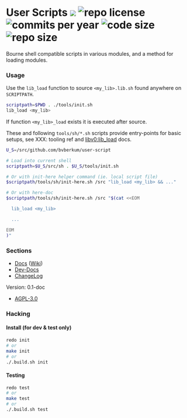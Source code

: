 # User Scripts [![](http://img.shields.io/travis/bvberkum/user-scripts.svg)](https://travis-ci.org/bvberkum/user-scripts) ![repo license](https://img.shields.io/github/license/bvberkum/user-scripts.svg) ![commits per year](https://img.shields.io/github/commit-activity/y/bvberkum/user-scripts.svg) ![code size](https://img.shields.io/github/languages/code-size/bvberkum/user-scripts.svg) ![repo size](https://img.shields.io/github/repo-size/bvberkum/user-scripts.svg)

Bourne shell compatible scripts in various modules, and a method for loading
modules.

### Usage

Use the ``lib_load`` function to source ``<my_lib>.lib.sh`` found anywhere on ``SCRIPTPATH``.

```sh
scriptpath=$PWD . ./tools/init.sh
lib_load <my_lib>
```

If function ``<my_lib>_load`` exists it is executed after source.

 These and following ``tools/sh/*.sh`` scripts provide entry-points for basic
setups, see XXX: tooling ref
and  [libv0:lib_load](/doc/src/lib#v0:lib_load) docs.

```sh
U_S=/src/github.com/bvberkum/user-script

# Load into current shell
scriptpath=$U_S/src/sh . $U_S/tools/init.sh

# Or with init-here helper command (ie. local script file)
$scriptpath/tools/sh/init-here.sh /src "lib_load <my_lib> && ..."

# Or with here-doc
$scriptpath/tools/sh/init-here.sh /src "$(cat <<EOM

  lib_load <my_lib>

  ...

EOM
)"
```

### Sections

- [Docs](doc) ([Wiki](https://github.com/bvberkum/user-scripts/wiki))
- [Dev-Docs](wiki/dev/main)
- [ChangeLog](CHANGELOG.md)

Version: 0.1-doc

* [AGPL-3.0](COPYING)

### Hacking

#### Install (for dev & test only)

```sh
redo init
# or
make init
# or
./.build.sh init
```

#### Testing

```sh
redo test
# or
make test
# or
./.build.sh test
```
